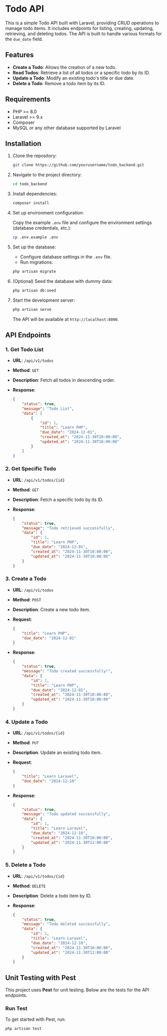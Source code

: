 # Todo API

This is a simple Todo API built with Laravel, providing CRUD operations to manage todo items. It includes endpoints for listing, creating, updating, retrieving, and deleting todos. The API is built to handle various formats for the `due_date` field.

## Features

- **Create a Todo**: Allows the creation of a new todo.
- **Read Todos**: Retrieve a list of all todos or a specific todo by its ID.
- **Update a Todo**: Modify an existing todo's title or due date.
- **Delete a Todo**: Remove a todo item by its ID.

## Requirements

- PHP >= 8.0
- Laravel >= 9.x
- Composer
- MySQL or any other database supported by Laravel

## Installation

1. Clone the repository:

    ```bash
    git clone https://github.com/yourusername/todo_backend.git
    ```

2. Navigate to the project directory:

    ```bash
    cd todo_backend
    ```

3. Install dependencies:

    ```bash
    composer install
    ```

4. Set up environment configuration:

    Copy the example `.env` file and configure the environment settings (database credentials, etc.):

    ```bash
    cp .env.example .env
    ```

5. Set up the database:

    - Configure database settings in the `.env` file.
    - Run migrations:

    ```bash
    php artisan migrate
    ```

6. (Optional) Seed the database with dummy data:

    ```bash
    php artisan db:seed
    ```

7. Start the development server:

    ```bash
    php artisan serve
    ```

    The API will be available at `http://localhost:8000`.
    

## API Endpoints

### 1. **Get Todo List**
- **URL**: `/api/v1/todos`
- **Method**: `GET`
- **Description**: Fetch all todos in descending order.
- **Response**:

    ```json
    {
        "status": true,
        "message": "Todo List",
        "data": [
            {
                "id": 1,
                "title": "Learn PHP",
                "due_date": "2024-12-01",
                "created_at": "2024-11-30T10:00:00",
                "updated_at": "2024-11-30T10:00:00"
            }
        ]
    }
    ```

### 2. **Get Specific Todo**
- **URL**: `/api/v1/todos/{id}`
- **Method**: `GET`
- **Description**: Fetch a specific todo by its ID.
- **Response**:

    ```json
    {
        "status": true,
        "message": "Todo retrieved successfully",
        "data": {
            "id": 1,
            "title": "Learn PHP",
            "due_date": "2024-12-01",
            "created_at": "2024-11-30T10:00:00",
            "updated_at": "2024-11-30T10:00:00"
        }
    }
    ```

### 3. **Create a Todo**
- **URL**: `/api/v1/todos`
- **Method**: `POST`
- **Description**: Create a new todo item.
- **Request**:

    ```json
    {
        "title": "Learn PHP",
        "due_date": "2024-12-01"
    }
    ```

- **Response**:

    ```json
    {
        "status": true,
        "message": "Todo created successfully!",
        "data": {
            "id": 1,
            "title": "Learn PHP",
            "due_date": "2024-12-01",
            "created_at": "2024-11-30T10:00:00",
            "updated_at": "2024-11-30T10:00:00"
        }
    }
    ```

### 4. **Update a Todo**
- **URL**: `/api/v1/todos/{id}`
- **Method**: `PUT`
- **Description**: Update an existing todo item.
- **Request**:

    ```json
    {
        "title": "Learn Laravel",
        "due_date": "2024-12-10"
    }
    ```

- **Response**:

    ```json
    {
        "status": true,
        "message": "Todo updated successfully",
        "data": {
            "id": 1,
            "title": "Learn Laravel",
            "due_date": "2024-12-10",
            "created_at": "2024-11-30T10:00:00",
            "updated_at": "2024-11-30T12:00:00"
        }
    }
    ```

### 5. **Delete a Todo**
- **URL**: `/api/v1/todos/{id}`
- **Method**: `DELETE`
- **Description**: Delete a todo item by ID.
- **Response**:

    ```json
    {
        "status": true,
        "message": "Todo deleted successfully",
        "data": {
            "id": 1,
            "title": "Learn Laravel",
            "due_date": "2024-12-10",
            "created_at": "2024-11-30T10:00:00",
            "updated_at": "2024-11-30T12:00:00"
        }
    }
    ```

## Unit Testing with Pest

This project uses **Pest** for unit testing. Below are the tests for the API endpoints.

### Run Test

To get started with Pest, run:

```bash
php artisan test
